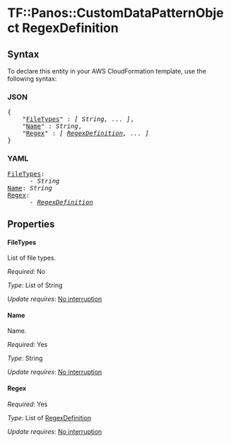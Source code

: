 # TF::Panos::CustomDataPatternObject RegexDefinition

## Syntax

To declare this entity in your AWS CloudFormation template, use the following syntax:

### JSON

<pre>
{
    "<a href="#filetypes" title="FileTypes">FileTypes</a>" : <i>[ String, ... ]</i>,
    "<a href="#name" title="Name">Name</a>" : <i>String</i>,
    "<a href="#regex" title="Regex">Regex</a>" : <i>[ <a href="regexdefinition.md">RegexDefinition</a>, ... ]</i>
}
</pre>

### YAML

<pre>
<a href="#filetypes" title="FileTypes">FileTypes</a>: <i>
      - String</i>
<a href="#name" title="Name">Name</a>: <i>String</i>
<a href="#regex" title="Regex">Regex</a>: <i>
      - <a href="regexdefinition.md">RegexDefinition</a></i>
</pre>

## Properties

#### FileTypes

List of file types.

_Required_: No

_Type_: List of String

_Update requires_: [No interruption](https://docs.aws.amazon.com/AWSCloudFormation/latest/UserGuide/using-cfn-updating-stacks-update-behaviors.html#update-no-interrupt)

#### Name

Name.

_Required_: Yes

_Type_: String

_Update requires_: [No interruption](https://docs.aws.amazon.com/AWSCloudFormation/latest/UserGuide/using-cfn-updating-stacks-update-behaviors.html#update-no-interrupt)

#### Regex

_Required_: Yes

_Type_: List of <a href="regexdefinition.md">RegexDefinition</a>

_Update requires_: [No interruption](https://docs.aws.amazon.com/AWSCloudFormation/latest/UserGuide/using-cfn-updating-stacks-update-behaviors.html#update-no-interrupt)


